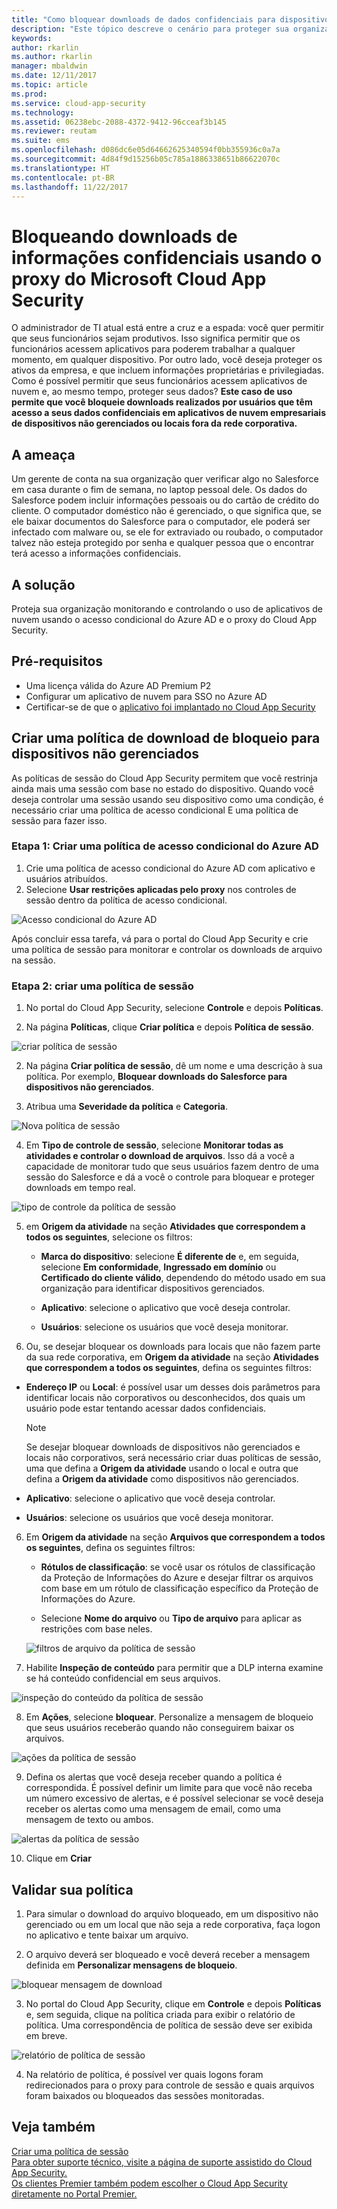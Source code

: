 ```yaml
---
title: "Como bloquear downloads de dados confidenciais para dispositivos não gerenciados usando o proxy do Cloud App Security | Microsoft Docs"
description: "Este tópico descreve o cenário para proteger sua organização contra downloads de dados confidenciais por dispositivos não gerenciados usando os recursos de proxy do Azure AD."
keywords: 
author: rkarlin
ms.author: rkarlin
manager: mbaldwin
ms.date: 12/11/2017
ms.topic: article
ms.prod: 
ms.service: cloud-app-security
ms.technology: 
ms.assetid: 06238ebc-2088-4372-9412-96cceaf3b145
ms.reviewer: reutam
ms.suite: ems
ms.openlocfilehash: d086dc6e05d64662625340594f0bb355936c0a7a
ms.sourcegitcommit: 4d84f9d15256b05c785a1886338651b86622070c
ms.translationtype: HT
ms.contentlocale: pt-BR
ms.lasthandoff: 11/22/2017
---
```

# <a name="blocking-downloads-of-sensitive-information-using-the-microsoft-cloud-app-security-proxy"></a>Bloqueando downloads de informações confidenciais usando o proxy do Microsoft Cloud App Security


O administrador de TI atual está entre a cruz e a espada: você quer permitir que seus funcionários sejam produtivos. Isso significa permitir que os funcionários acessem aplicativos para poderem trabalhar a qualquer momento, em qualquer dispositivo. Por outro lado, você deseja proteger os ativos da empresa, e que incluem informações proprietárias e privilegiadas. Como é possível permitir que seus funcionários acessem aplicativos de nuvem e, ao mesmo tempo, proteger seus dados? **Este caso de uso permite que você bloqueie downloads realizados por usuários que têm acesso a seus dados confidenciais em aplicativos de nuvem empresariais de dispositivos não gerenciados ou locais fora da rede corporativa.**


## <a name="the-threat"></a>A ameaça
Um gerente de conta na sua organização quer verificar algo no Salesforce em casa durante o fim de semana, no laptop pessoal dele. Os dados do Salesforce podem incluir informações pessoais ou do cartão de crédito do cliente. O computador doméstico não é gerenciado, o que significa que, se ele baixar documentos do Salesforce para o computador, ele poderá ser infectado com malware ou, se ele for extraviado ou roubado, o computador talvez não esteja protegido por senha e qualquer pessoa que o encontrar terá acesso a informações confidenciais. 

## <a name="the-solution"></a>A solução
Proteja sua organização monitorando e controlando o uso de aplicativos de nuvem usando o acesso condicional do Azure AD e o proxy do Cloud App Security.  

## <a name="prerequisites"></a>Pré-requisitos

- Uma licença válida do Azure AD Premium P2
- Configurar um aplicativo de nuvem para SSO no Azure AD  
- Certificar-se de que o [aplicativo foi implantado no Cloud App Security](proxy-deployment-aad.md)

## <a name="create-a-block-download-policy-for-unmanaged-devices"></a>Criar uma política de download de bloqueio para dispositivos não gerenciados  

As políticas de sessão do Cloud App Security permitem que você restrinja ainda mais uma sessão com base no estado do dispositivo. Quando você deseja controlar uma sessão usando seu dispositivo como uma condição, é necessário criar uma política de acesso condicional E uma política de sessão para fazer isso.  

### <a name="step-1-create-an-azure-ad-conditional-access-policy"></a>Etapa 1: Criar uma política de acesso condicional do Azure AD

1. Crie uma política de acesso condicional do Azure AD com aplicativo e usuários atribuídos.
2. Selecione **Usar restrições aplicadas pelo proxy** nos controles de sessão dentro da política de acesso condicional.   

 ![Acesso condicional do Azure AD](./media/proxy-deploy-restrictions-aad.png)

Após concluir essa tarefa, vá para o portal do Cloud App Security e crie uma política de sessão para monitorar e controlar os downloads de arquivo na sessão.

### <a name="step-2-create-a-session-policy"></a>Etapa 2: criar uma política de sessão

1. No portal do Cloud App Security, selecione **Controle** e depois **Políticas**. 

2. Na página **Políticas**, clique **Criar política** e depois **Política de sessão**.
 
 ![criar política de sessão](./media/create-session-policy.png)

2. Na página **Criar política de sessão**, dê um nome e uma descrição à sua política. Por exemplo, **Bloquear downloads do Salesforce para dispositivos não gerenciados**.

3. Atribua uma **Severidade da política** e **Categoria**.

 ![Nova política de sessão](./media/new-session-policy.png)

4. Em **Tipo de controle de sessão**, selecione **Monitorar todas as atividades e controlar o download de arquivos**. Isso dá a você a capacidade de monitorar tudo que seus usuários fazem dentro de uma sessão do Salesforce e dá a você o controle para bloquear e proteger downloads em tempo real.

 ![tipo de controle da política de sessão](./media/session-policy-control-type.png)

5.  em **Origem da atividade** na seção **Atividades que correspondem a todos os seguintes**, selecione os filtros: 
    
    - **Marca do dispositivo**: selecione **É diferente de** e, em seguida, selecione **Em conformidade**, **Ingressado em domínio** ou **Certificado do cliente válido**, dependendo do método usado em sua organização para identificar dispositivos gerenciados. 
    
    - **Aplicativo**: selecione o aplicativo que você deseja controlar.  

    - **Usuários**: selecione os usuários que você deseja monitorar.  
    
7. Ou, se desejar bloquear os downloads para locais que não fazem parte da sua rede corporativa, em **Origem da atividade** na seção **Atividades que correspondem a todos os seguintes**, defina os seguintes filtros: 

  - **Endereço IP** ou **Local**: é possível usar um desses dois parâmetros para identificar locais não corporativos ou desconhecidos, dos quais um usuário pode estar tentando acessar dados confidenciais.

     > [!NOTE]
     > Se desejar bloquear downloads de dispositivos não gerenciados e locais não corporativos, será necessário criar duas políticas de sessão, uma que defina a **Origem da atividade** usando o local e outra que defina a **Origem da atividade** como dispositivos não gerenciados.
 
   - **Aplicativo**: selecione o aplicativo que você deseja controlar.    
   
   - **Usuários**: selecione os usuários que você deseja monitorar.  

6. Em **Origem da atividade** na seção **Arquivos que correspondem a todos os seguintes**, defina os seguintes filtros: 
   
    - **Rótulos de classificação**: se você usar os rótulos de classificação da Proteção de Informações do Azure e desejar filtrar os arquivos com base em um rótulo de classificação específico da Proteção de Informações do Azure.
   
    - Selecione **Nome do arquivo** ou **Tipo de arquivo** para aplicar as restrições com base neles.
 
     ![filtros de arquivo da política de sessão](./media/session-policy-file-filters.png)

7. Habilite **Inspeção de conteúdo** para permitir que a DLP interna examine se há conteúdo confidencial em seus arquivos. 

 ![inspeção do conteúdo da política de sessão](./media/session-policy-content-inspection.png)

8. Em **Ações**, selecione **bloquear**. Personalize a mensagem de bloqueio que seus usuários receberão quando não conseguirem baixar os arquivos.  

 ![ações da política de sessão](./media/session-policy-actions.png)

9. Defina os alertas que você deseja receber quando a política é correspondida. É possível definir um limite para que você não receba um número excessivo de alertas, e é possível selecionar se você deseja receber os alertas como uma mensagem de email, como uma mensagem de texto ou ambos.

 ![alertas da política de sessão](./media/session-policy-alert.png)


10. Clique em **Criar**  
 

## <a name="validate-your-policy"></a>Validar sua política 

1. Para simular o download do arquivo bloqueado, em um dispositivo não gerenciado ou em um local que não seja a rede corporativa, faça logon no aplicativo e tente baixar um arquivo. 

2. O arquivo deverá ser bloqueado e você deverá receber a mensagem definida em **Personalizar mensagens de bloqueio**. 

  ![bloquear mensagem de download](./media/block-download-message.png)

3. No portal do Cloud App Security, clique em **Controle** e depois **Políticas** e, sem seguida, clique na política criada para exibir o relatório de política. Uma correspondência de política de sessão deve ser exibida em breve. 
 
  ![relatório de política de sessão](./media/session-policy-report.png)

4. Na relatório de política, é possível ver quais logons foram redirecionados para o proxy para controle de sessão e quais arquivos foram baixados ou bloqueados das sessões monitoradas.




## <a name="see-also"></a>Veja também  
[Criar uma política de sessão](session-policy-aad.md)   
[Para obter suporte técnico, visite a página de suporte assistido do Cloud App Security.](http://support.microsoft.com/oas/default.aspx?prid=16031)   
[Os clientes Premier também podem escolher o Cloud App Security diretamente no Portal Premier.](https://premier.microsoft.com/)  
  
  